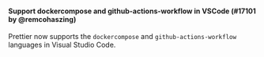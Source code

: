 #### Support dockercompose and github-actions-workflow in VSCode (#17101 by @remcohaszing)

Prettier now supports the `dockercompose` and `github-actions-workflow` languages in Visual Studio Code.
